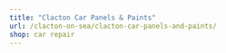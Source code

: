 ```yaml
---
title: "Clacton Car Panels & Paints"
url: /clacton-on-sea/clacton-car-panels-and-paints/
shop: car repair
---
```

